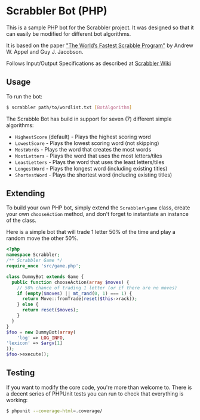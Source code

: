Scrabbler Bot (PHP)
===================

This is a sample PHP bot for the Scrabbler project.  It was designed so that
it can easily be modified for different bot algorithms.

It is based on the paper ["The World’s Fastest Scrabble Program"](http://gtoal.com/wordgames/jacobson+appel/aj.pdf)
by Andrew W. Appel and Guy J. Jacobson.

Follows Input/Output Specifications as described at [Scrabbler Wiki](https://github.com/stjohnjohnson/Scrabbler/wiki/Bot-Specifications)


Usage
-----

To run the bot:

```bash
$ scrabbler path/to/wordlist.txt [BotAlgorithm]
```

The Scrabble Bot has build in support for seven (7) different simple algorithms:

* `HighestScore` (default) - Plays the highest scoring word
* `LowestScore` - Plays the lowest scoring word (not skipping)
* `MostWords` - Plays the word that creates the most words
* `MostLetters` - Plays the word that uses the most letters/tiles
* `LeastLetters` - Plays the word that uses the least letters/tiles
* `LongestWord` - Plays the longest word (including existing titles)
* `ShortestWord` - Plays the shortest word (including existing titles)


Extending
---------

To build your own PHP bot, simply extend the `Scrabbler\game` class, create your
own `chooseAction` method, and don't forget to instantiate an instance of the class.

Here is a simple bot that will trade 1 letter 50% of the time and play a random
move the other 50%.

```php
<?php
namespace Scrabbler;
/** Scrabbler Game */
require_once 'src/game.php';

class DummyBot extends Game {
  public function chooseAction(array $moves) {
    // 50% chance of trading 1 letter (or if there are no moves)
    if (empty($moves) || mt_rand(0, 1) === 1) {
      return Move::fromTrade(reset($this->rack));
    } else {
      return reset($moves);
    }
  }
}
$foo = new DummyBot(array(
    'log' => LOG_INFO,
'lexicon' => $argv[1]
));
$foo->execute();
```


Testing
-------

If you want to modify the core code, you're more than welcome to.  There is a
decent series of PHPUnit tests you can run to check that everything is working:

```bash
$ phpunit --coverage-html=.coverage/
```
